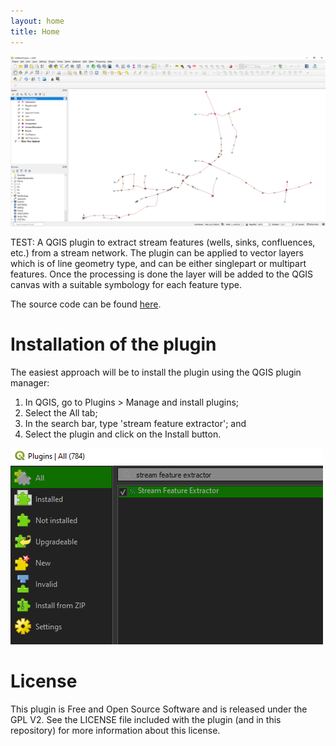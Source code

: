 ```yaml
---
layout: home
title: Home
---
```


![qgis_ui](/images/ui/qgis_ui.png)

TEST: A QGIS plugin to extract stream features (wells, sinks, confluences, etc.) from a stream network. The plugin can be applied to vector layers which is of line geometry type, and can be either singlepart or multipart features. Once the processing is done the layer will be added to the QGIS canvas with a suitable symbology for each feature type.

The source code can be found [here](https://github.com/kartoza/stream_feature_extractor).

# Installation of the plugin
The easiest approach will be to install the plugin using the QGIS plugin manager:
1. In QGIS, go to Plugins > Manage and install plugins;
2. Select the All tab;
3. In the search bar, type 'stream feature extractor'; and
4. Select the plugin and click on the Install button.

![plugin_management](/images/ui/plugin_install.png)

# License
This plugin is Free and Open Source Software and is released under the GPL V2.
See the LICENSE file included with the plugin (and in this repository) for
more information about this license.
